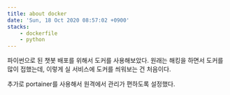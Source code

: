 ```yaml
---
title: about docker
date: 'Sun, 18 Oct 2020 08:57:02 +0900'
stacks:
    - dockerfile
    - python
---
```


파이썬으로 된 챗봇 배포를 위해서 도커를 사용해보았다.
원래는 해킹을 하면서 도커를 많이 접했는데, 이렇게 실 서비스에 도커를 씌워보는 건 처음이다.


추가로 portainer를 사용해서 원격에서 관리가 편하도록 설정했다.


